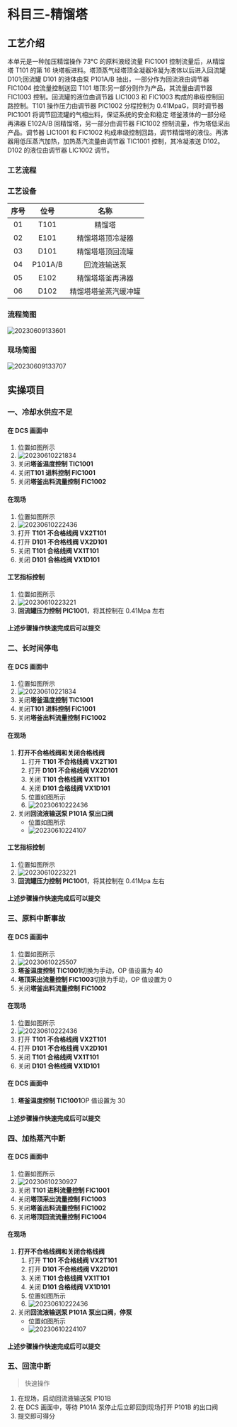 # 科目三-精馏塔

## 工艺介绍

本单元是一种加压精馏操作
73°C 的原料液经流量 FIC1001 控制流量后，从精馏塔 T101 的第 16 块塔板进料。塔顶蒸气经塔顶全凝器冷凝为液体以后进入回流罐 D101;回流罐 D101 的液体由泵 P101A/B 抽出，一部分作为回流液由调节器 FIC1004 控流量控制送回 T101 塔顶:另一部分则作为产品，其流量由调节器 FIC1003 控制。回流罐的液位由调节器 LIC1003 和 FIC1003 构成的串级控制回路控制。T101 操作压力由调节器 PIC1002 分程控制为 0.41MpaG，同时调节器 PIC1001 将调节回流罐的气相出料，保证系统的安全和稳定
塔釜液体的一部分经再沸器 E102A/B 回精馏塔，另一部分由调节器 FIC1002 控制流量，作为塔低采出产品。调节器 LIC1001 和 FIC1002 构成串级控制回路，调节精馏塔的液位。再沸器用低压蒸汽加热，加热蒸汽流量由调节器 TIC1001 控制，其冷凝液送 D102。D102 的液位由调节器 LIC1002 调节。

### 工艺流程

### 工艺设备

| 序号 |  位号   |         名称         |
| :--: | :-----: | :------------------: |
|  01  |  T101   |        精馏塔        |
|  02  |  E101   |   精馏塔塔顶冷凝器   |
|  03  |  D101   |   精馏塔塔顶回流罐   |
|  04  | P101A/B |     回流液输送泵     |
|  05  |  E102   |   精馏塔塔釜再沸器   |
|  06  |  D102   | 精馏塔塔釜蒸汽缓冲罐 |

### 流程简图

![20230609133601](http://qiniu.yeshan-taoist.cn/20230609133601.png)

### 现场简图

![20230609133707](http://qiniu.yeshan-taoist.cn/20230609133707.png)

## 实操项目

### 一、冷却水供应不足

#### 在 DCS 画面中

1. 位置如图所示
2. ![20230610221834](http://qiniu.yeshan-taoist.cn/20230610221834.png)
3. 关闭**塔釜温度控制 TIC1001**
4. 关闭**T101 进料控制 FIC1001**
5. 关闭**塔釜出料流量控制 FIC1002**

#### 在现场

1. 位置如图所示
2. ![20230610222436](http://qiniu.yeshan-taoist.cn/20230610222436.png)
3. 打开 **T101 不合格线阀 VX2T101**
4. 打开 **D101 不合格线阀 VX2D101**
5. 关闭 **T101 合格线阀 VX1T101**
6. 关闭 **D101 合格线阀 VX1D101**

#### 工艺指标控制

1. 位置如图所示
2. ![20230610223221](http://qiniu.yeshan-taoist.cn/20230610223221.png)
3. **回流罐压力控制 PIC1001**，将其控制在 0.41Mpa 左右

#### 上述步骤操作快速完成后可以提交

### 二、长时间停电

#### 在 DCS 画面中

1. 位置如图所示
2. ![20230610221834](http://qiniu.yeshan-taoist.cn/20230610221834.png)
3. 关闭**塔釜温度控制 TIC1001**
4. 关闭**T101 进料控制 FIC1001**
5. 关闭**塔釜出料流量控制 FIC1002**

#### 在现场

1. **打开不合格线阀和关闭合格线阀**
   1. 打开 **T101 不合格线阀 VX2T101**
   2. 打开 **D101 不合格线阀 VX2D101**
   3. 关闭 **T101 合格线阀 VX1T101**
   4. 关闭 **D101 合格线阀 VX1D101**
   5. 位置如图所示
   6. ![20230610222436](http://qiniu.yeshan-taoist.cn/20230610222436.png)
2. 关闭**回流液输送泵 P101A 泵出口阀**
   - 位置如图所示
   - ![20230610224107](http://qiniu.yeshan-taoist.cn/20230610224107.png)

#### 工艺指标控制

1. 位置如图所示
2. ![20230610223221](http://qiniu.yeshan-taoist.cn/20230610223221.png)
3. **回流罐压力控制 PIC1001**，将其控制在 0.41Mpa 左右

#### 上述步骤操作快速完成后可以提交

### 三、原料中断事故

#### 在 DCS 画面中

1. 位置如图所示
2. ![20230610225507](http://qiniu.yeshan-taoist.cn/20230610225507.png)
3. **塔釜温度控制 TIC1001**切换为手动，OP 值设置为 40
4. **塔顶采出流量控制 FIC1003**切换为手动，OP 值设置为 0
5. 关闭**塔釜出料流量控制 FIC1002**

#### 在现场

1. 位置如图所示
2. ![20230610222436](http://qiniu.yeshan-taoist.cn/20230610222436.png)
3. 打开 **T101 不合格线阀 VX2T101**
4. 打开 **D101 不合格线阀 VX2D101**
5. 关闭 **T101 合格线阀 VX1T101**
6. 关闭 **D101 合格线阀 VX1D101**

#### 在 DCS 画面中

1. **塔釜温度控制 TIC1001**OP 值设置为 30

#### 上述步骤操作快速完成后可以提交

### 四、加热蒸汽中断

#### 在 DCS 画面中

1. 位置如图所示
2. ![20230610230927](http://qiniu.yeshan-taoist.cn/20230610230927.png)
3. 关闭 **T101 进料流量控制 FIC1001**
4. 关闭**塔顶采出流量控制 FIC1003**
5. 关闭**塔釜出料流量控制 FIC1002**
6. 关闭**塔顶回流流量控制 FIC1004**

#### 在现场

1. **打开不合格线阀和关闭合格线阀**
   1. 打开 **T101 不合格线阀 VX2T101**
   2. 打开 **D101 不合格线阀 VX2D101**
   3. 关闭 **T101 合格线阀 VX1T101**
   4. 关闭 **D101 合格线阀 VX1D101**
   5. 位置如图所示
   6. ![20230610222436](http://qiniu.yeshan-taoist.cn/20230610222436.png)
2. 关闭**回流液输送泵 P101A 泵出口阀，停泵**
   - 位置如图所示
   - ![20230610224107](http://qiniu.yeshan-taoist.cn/20230610224107.png)

#### 上述步骤操作快速完成后可以提交

### 五、回流中断

> 快速操作

1. 在现场，启动回流液输送泵 P101B
2. 在 DCS 画面中，等待 P101A 泵停止后立即回到现场打开 P101B 的出口阀
3. 提交即可得分
